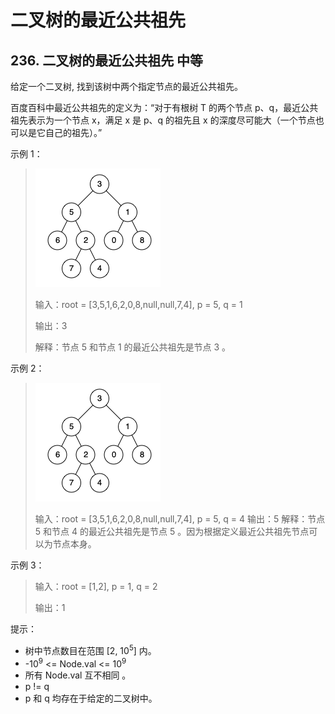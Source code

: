 
# 二叉树的最近公共祖先

## 236. 二叉树的最近公共祖先 中等

给定一个二叉树, 找到该树中两个指定节点的最近公共祖先。

百度百科中最近公共祖先的定义为：“对于有根树 T 的两个节点 p、q，最近公共祖先表示为一个节点 x，满足 x 是 p、q 的祖先且 x 的深度尽可能大（一个节点也可以是它自己的祖先）。”

示例 1：

> ![](../../pictures/236_1.png "")
>
> 输入：root = [3,5,1,6,2,0,8,null,null,7,4], p = 5, q = 1
>
> 输出：3
>
> 解释：节点 5 和节点 1 的最近公共祖先是节点 3 。

示例 2：

> ![](../../pictures/236_2.png "")
>
> 输入：root = [3,5,1,6,2,0,8,null,null,7,4], p = 5, q = 4
> 输出：5
> 解释：节点 5 和节点 4 的最近公共祖先是节点 5 。因为根据定义最近公共祖先节点可以为节点本身。

示例 3：

> 输入：root = [1,2], p = 1, q = 2
>
> 输出：1
 
提示：

- 树中节点数目在范围 [2, 10<sup>5</sup>] 内。
- -10<sup>9</sup> <= Node.val <= 10<sup>9</sup>
- 所有 Node.val 互不相同 。
- p != q
- p 和 q 均存在于给定的二叉树中。

